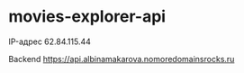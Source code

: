# movies-explorer-api

IP-адрес 62.84.115.44

Backend https://api.albinamakarova.nomoredomainsrocks.ru
